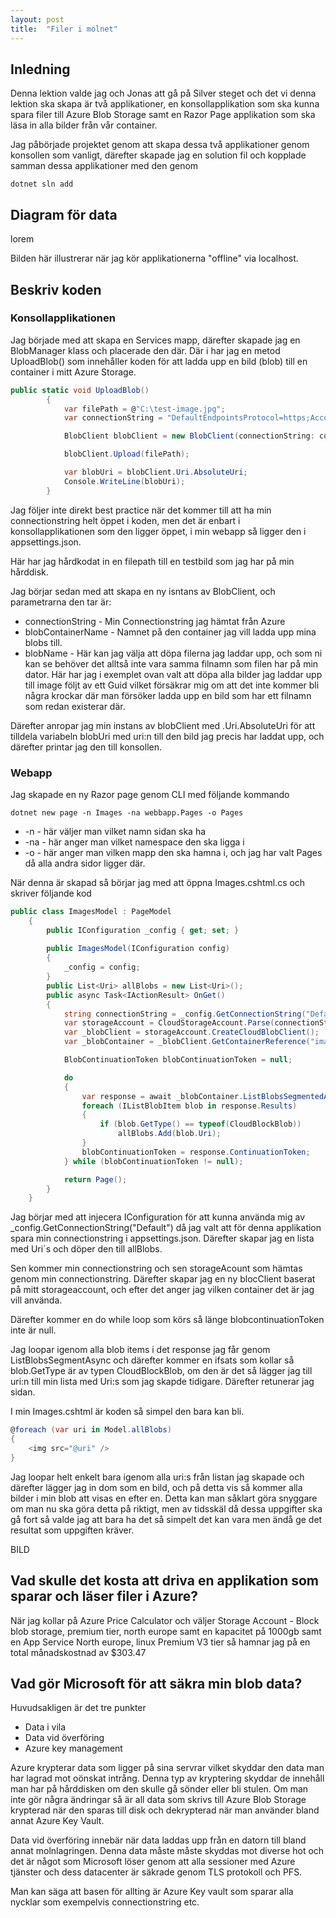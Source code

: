 ```yaml
---
layout: post
title:  "Filer i molnet"
---
```


## Inledning

Denna lektion valde jag och Jonas att gå på Silver steget och det vi denna lektion ska skapa är två applikationer, en konsollapplikation som ska kunna spara filer till Azure Blob Storage samt en Razor Page applikation som ska läsa in alla bilder från vår container. 

Jag påbörjade projektet genom att skapa dessa två applikationer genom konsollen som vanligt, därefter skapade jag en solution fil och kopplade samman dessa applikationer med den genom 
```
dotnet sln add 
```

## Diagram för data

lorem

Bilden här illustrerar när jag kör applikationerna "offline" via localhost. 

## Beskriv koden

### Konsollapplikationen

Jag började med att skapa en Services mapp, därefter skapade jag en BlobManager klass och placerade den där. Där i har jag en metod UploadBlob() som innehåller koden för att ladda upp en bild (blob) till en container i mitt Azure Storage. 

```csharp
public static void UploadBlob()
        {
            var filePath = @"C:\test-image.jpg";
            var connectionString = "DefaultEndpointsProtocol=https;AccountName=lesson07gold;AccouaaaaaaaaaaaMqRSLUBsibHK/eH5FAV1F24pghALDnTHQh1DOvIovgKm+mnXZm/SC43kGhgkqOp6Cqw==;EndpointSuffix=core.windows.net";

            BlobClient blobClient = new BlobClient(connectionString: connectionString, blobContainerName: "imagesba0bde9d-ae96-4310-a026-bd3d81af150d", blobName: $"image{Guid.NewGuid().ToString()}.jpg");

            blobClient.Upload(filePath);

            var blobUri = blobClient.Uri.AbsoluteUri;
            Console.WriteLine(blobUri);
        }
```
Jag följer inte direkt best practice när det kommer till att ha min connectionstring helt öppet i koden, men det är enbart i konsollapplikationen som den ligger öppet, i min webapp så ligger den i appsettings.json. 

Här har jag hårdkodat in en filepath till en testbild som jag har på min hårddisk. 

Jag börjar sedan med att skapa en ny isntans av BlobClient, och parametrarna den tar är:
* connectionString - Min Connectionstring jag hämtat från Azure
* blobContainerName - Namnet på den container jag vill ladda upp mina blobs till. 
* blobName - Här kan jag välja att döpa filerna jag laddar upp, och som ni kan se behöver det alltså inte vara samma filnamn som filen har på min dator. Här har jag i exemplet ovan valt att döpa alla bilder jag laddar upp till image följt av ett Guid vilket försäkrar mig om att det inte kommer bli några krockar där man försöker ladda upp en bild som har ett filnamn som redan existerar där. 

Därefter anropar jag min instans av blobClient med .Uri.AbsoluteUri för att tilldela variabeln blobUri med uri:n till den bild jag precis har laddat upp, och därefter printar jag den till konsollen. 

### Webapp

Jag skapade en ny Razor page genom CLI med följande kommando
```
dotnet new page -n Images -na webbapp.Pages -o Pages
```

* -n - här väljer man vilket namn sidan ska ha
* -na - här anger man vilket namespace den ska ligga i
* -o - här anger man vilken mapp den ska hamna i, och jag har valt Pages då alla andra sidor ligger där. 

När denna är skapad så börjar jag med att öppna Images.cshtml.cs och skriver följande kod

```csharp
public class ImagesModel : PageModel
    {
        public IConfiguration _config { get; set; }
        
        public ImagesModel(IConfiguration config)
        {
            _config = config;
        }
        public List<Uri> allBlobs = new List<Uri>();
        public async Task<IActionResult> OnGet()
        {
            string connectionString = _config.GetConnectionString("Default");
            var storageAccount = CloudStorageAccount.Parse(connectionString);
            var _blobClient = storageAccount.CreateCloudBlobClient();
            var _blobContainer = _blobClient.GetContainerReference("imagesba0bde9d-ae96-4310-a026-bd3d81af150d");

            BlobContinuationToken blobContinuationToken = null;

            do
            {
                var response = await _blobContainer.ListBlobsSegmentedAsync(blobContinuationToken);
                foreach (IListBlobItem blob in response.Results)
                {
                    if (blob.GetType() == typeof(CloudBlockBlob))
                        allBlobs.Add(blob.Uri);
                }
                blobContinuationToken = response.ContinuationToken;
            } while (blobContinuationToken != null);

            return Page();
        }
    }
```

Jag börjar med att injecera IConfiguration för att kunna använda mig av _config.GetConnectionString("Default") då jag valt att för denna applikation spara min connectionstring i appsettings.json. 
Därefter skapar jag en lista med Uri´s och döper den till allBlobs. 

Sen kommer min connectionstring och sen storageAcount som hämtas genom min connectionstring. 
Därefter skapar jag en ny blocClient baserat på mitt storageaccount, och efter det anger jag vilken container det är jag vill använda. 

Därefter kommer en do while loop som körs så länge blobcontinuationToken inte är null. 

Jag loopar igenom alla blob items i det response jag får genom ListBlobsSegmentAsync och därefter kommer en ifsats som kollar så blob.GetType är av typen CloudBlockBlob, om den är det så lägger jag till uri:n till min lista med Uri:s som jag skapde tidigare. 
Därefter retunerar jag sidan. 

I min Images.cshtml är koden så simpel den bara kan bli. 

```csharp
@foreach (var uri in Model.allBlobs)
{
    <img src="@uri" />
}
```
Jag loopar helt enkelt bara igenom alla uri:s från listan jag skapade och därefter lägger jag in dom som en bild, och på detta vis så kommer alla bilder i min blob att visas en efter en. Detta kan man såklart göra snyggare om man nu ska göra detta på riktigt, men av tidsskäl då dessa uppgifter ska gå fort så valde jag att bara ha det så simpelt det kan vara men ändå ge det resultat som uppgiften kräver. 

BILD

## Vad skulle det kosta att driva en applikation som sparar och läser filer i Azure?

När jag kollar på Azure Price Calculator och väljer 
Storage Account - Block blob storage, premium tier, north europe samt en kapacitet på 1000gb 
samt en App Service North europe, linux Premium V3 tier så hamnar jag på en total månadskostnad av $303.47

## Vad gör Microsoft för att säkra min blob data?

Huvudsakligen är det tre punkter 

* Data i vila
* Data vid överföring
* Azure key management 

Azure krypterar data som ligger på sina servrar vilket skyddar den data man har lagrad mot oönskat intrång. Denna typ av kryptering skyddar de innehåll man har på hårddisken om den skulle gå sönder eller bli stulen. 
Om man inte gör några ändringar så är all data som skrivs till Azure Blob Storage krypterad när den sparas till disk och dekrypterad när man använder bland annat Azure Key Vault.

Data vid överföring innebär när data laddas upp från en datorn till bland annat molnlagringen. Denna data måste måste skyddas mot diverse hot och det är något som Microsoft löser genom att alla sessioner med Azure tjänster och dess datacenter  är säkrade genom TLS protokoll och PFS. 

Man kan säga att basen för allting är Azure Key vault som sparar alla nycklar som exempelvis connectionstring etc. 